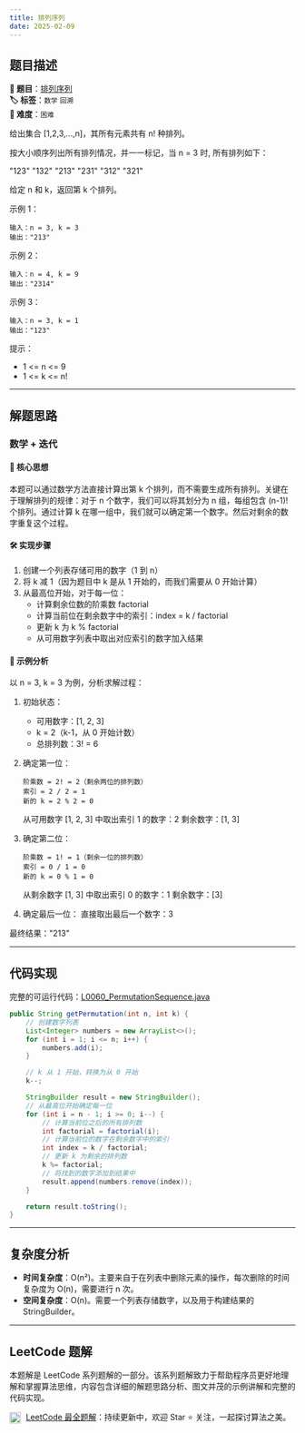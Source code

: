 ```yaml
---
title: 排列序列
date: 2025-02-09
---
```


## 题目描述

**🔗 题目**：[排列序列](https://leetcode.cn/problems/permutation-sequence/)  
**🏷️ 标签**：`数学` `回溯`  
**🔴 难度**：`困难`  

给出集合 [1,2,3,...,n]，其所有元素共有 n! 种排列。

按大小顺序列出所有排列情况，并一一标记，当 n = 3 时, 所有排列如下：

"123"
"132"
"213"
"231"
"312"
"321"

给定 n 和 k，返回第 k 个排列。

示例 1：
```
输入：n = 3, k = 3
输出："213"
```

示例 2：
```
输入：n = 4, k = 9
输出："2314"
```

示例 3：
```
输入：n = 3, k = 1
输出："123"
```

提示：
- 1 <= n <= 9
- 1 <= k <= n!

---

## 解题思路
### 数学 + 迭代

#### 📝 核心思想
本题可以通过数学方法直接计算出第 k 个排列，而不需要生成所有排列。关键在于理解排列的规律：对于 n 个数字，我们可以将其划分为 n 组，每组包含 (n-1)! 个排列。通过计算 k 在哪一组中，我们就可以确定第一个数字。然后对剩余的数字重复这个过程。

#### 🛠️ 实现步骤
1. 创建一个列表存储可用的数字（1 到 n）
2. 将 k 减 1（因为题目中 k 是从 1 开始的，而我们需要从 0 开始计算）
3. 从最高位开始，对于每一位：
   - 计算剩余位数的阶乘数 factorial
   - 计算当前位在剩余数字中的索引：index = k / factorial
   - 更新 k 为 k % factorial
   - 从可用数字列表中取出对应索引的数字加入结果

#### 🧩 示例分析
以 n = 3, k = 3 为例，分析求解过程：

1. 初始状态：
   - 可用数字：[1, 2, 3]
   - k = 2（k-1，从 0 开始计数）
   - 总排列数：3! = 6

2. 确定第一位：
   ```
   阶乘数 = 2! = 2（剩余两位的排列数）
   索引 = 2 / 2 = 1
   新的 k = 2 % 2 = 0
   ```
   从可用数字 [1, 2, 3] 中取出索引 1 的数字：2
   剩余数字：[1, 3]

3. 确定第二位：
   ```
   阶乘数 = 1! = 1（剩余一位的排列数）
   索引 = 0 / 1 = 0
   新的 k = 0 % 1 = 0
   ```
   从剩余数字 [1, 3] 中取出索引 0 的数字：1
   剩余数字：[3]

4. 确定最后一位：
   直接取出最后一个数字：3

最终结果："213"

---

## 代码实现

完整的可运行代码：[L0060_PermutationSequence.java](../src/main/java/L0060_PermutationSequence.java)

```java
public String getPermutation(int n, int k) {
    // 创建数字列表
    List<Integer> numbers = new ArrayList<>();
    for (int i = 1; i <= n; i++) {
        numbers.add(i);
    }

    // k 从 1 开始，转换为从 0 开始
    k--;

    StringBuilder result = new StringBuilder();
    // 从最高位开始确定每一位
    for (int i = n - 1; i >= 0; i--) {
        // 计算当前位之后的所有排列数
        int factorial = factorial(i);
        // 计算当前位的数字在剩余数字中的索引
        int index = k / factorial;
        // 更新 k 为剩余的排列数
        k %= factorial;
        // 将找到的数字添加到结果中
        result.append(numbers.remove(index));
    }

    return result.toString();
}
```

---

## 复杂度分析

- **时间复杂度**：O(n²)。主要来自于在列表中删除元素的操作，每次删除的时间复杂度为 O(n)，需要进行 n 次。
- **空间复杂度**：O(n)。需要一个列表存储数字，以及用于构建结果的 StringBuilder。

---

## LeetCode 题解

本题解是 LeetCode 系列题解的一部分。该系列题解致力于帮助程序员更好地理解和掌握算法思维，内容包含详细的解题思路分析、图文并茂的示例讲解和完整的代码实现。

<img src="https://github.githubassets.com/images/modules/logos_page/GitHub-Mark.png" alt="GitHub" width="20" style="vertical-align: middle; margin-right: 5px"> [LeetCode 最全题解](https://github.com/LjyYano/LeetCode)：持续更新中，欢迎 Star ⭐️ 关注，一起探讨算法之美。 